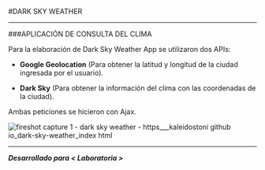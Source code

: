 #DARK SKY WEATHER
___

###APLICACIÓN DE CONSULTA DEL CLIMA 

Para la elaboración de Dark Sky Weather App se utilizaron dos APIs:

- **Google Geolocation**
(Para obtener la latitud y longitud de la ciudad ingresada por el usuario).

- **Dark Sky**
(Para obtener la información del clima con las coordenadas de la ciudad).

Ambas peticiones se hicieron con Ajax.


![fireshot capture 1 - dark sky weather - https___kaleidostoni github io_dark-sky-weather_index html](https://user-images.githubusercontent.com/32855070/38160648-98d8745a-347e-11e8-88b2-2518498ef0b9.png)

___
***Desarrollado para < Laboratoria >***



